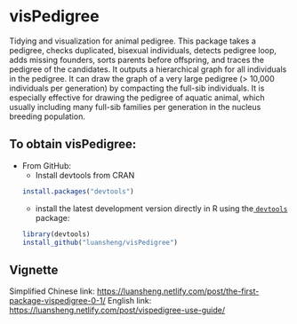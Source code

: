 # visPedigree
Tidying and visualization for animal pedigree. 
This package takes a pedigree, checks duplicated, bisexual individuals, detects pedigree loop, adds missing founders, sorts parents before offspring, and traces the pedigree of the candidates. It outputs a hierarchical graph for all individuals in the pedigree. It can draw the graph of a very large pedigree (> 10,000 individuals per generation) by compacting the full-sib individuals. It is especially effective for drawing the pedigree of aquatic animal, which usually including many full-sib families per generation in the nucleus breeding population.
## To obtain visPedigree:
 * From GitHub:
   * Install devtools from CRAN
   ```R
   install.packages("devtools")
   ```
   * install the latest development version directly in R using the[ `devtools`](https://github.com/hadley/devtools) package:
   ```R
   library(devtools)
   install_github("luansheng/visPedigree")
   ```
## Vignette
Simplified Chinese link: https://luansheng.netlify.com/post/the-first-package-vispedigree-0-1/
English link: https://luansheng.netlify.com/post/vispedigree-use-guide/

